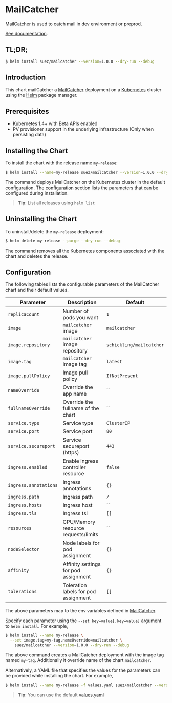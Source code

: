 # MailCatcher

MailCatcher is used to catch mail in dev environment or preprod.

[See documentation](https://mailcatcher.me/).

## TL;DR;

```bash
$ helm install suez/mailcatcher --version=1.0.0 --dry-run --debug
```

## Introduction

This chart mailCatcher a [MailCatcher](https://mailcatcher.me/) deployment on a [Kubernetes](http://kubernetes.io) cluster using the [Helm](https://helm.sh) package manager.

## Prerequisites

- Kubernetes 1.4+ with Beta APIs enabled
- PV provisioner support in the underlying infrastructure (Only when persisting data)

## Installing the Chart

To install the chart with the release name `my-release`:

```bash
$ helm install --name=my-release suez/mailcatcher --version=1.0.0 --dry-run --debug
```

The command deploys MailCatcher on the Kubernetes cluster in the default configuration. The [configuration](#configuration) section lists the parameters that can be configured during installation.

> **Tip**: List all releases using `helm list`

## Uninstalling the Chart

To uninstall/delete the `my-release` deployment:

```bash
$ helm delete my-release --purge --dry-run --debug
```

The command removes all the Kubernetes components associated with the chart and deletes the release.

## Configuration

The following tables lists the configurable parameters of the MailCatcher chart and their default values.

| Parameter                     | Description                                     | Default                    |
| ----------------------------- | ---------------------------------------------   | -------------------------- |
| `replicaCount`                | Number of pods you want                         | `1`                        |
| `image`                       | `mailcatcher` image                             | `mailcatcher`              |
| `image.repository`            | `mailcatcher` image repository                  | `schickling/mailcatcher`   |
| `image.tag`                   | `mailcatcher` image tag                         | `latest`                   |
| `image.pullPolicy`            | Image pull policy                               | `IfNotPresent`             |
| `nameOverride`                | Override the app name                           | ``                         |
| `fullnameOverride`            | Override the fullname of the chart              | ``                         |
| `service.type`                | Service type                                    | `ClusterIP`                |
| `service.port`                | Service port                                    | `80`                       |
| `service.secureport`          | Service secureport (https)                      | `443`                      |
| `ingress.enabled`             | Enable ingress controller resource              | `false`                    |
| `ingress.annotations`         | Ingress annotations                             | `{}`                       |
| `ingress.path`                | Ingress path                                    | `/`                        |
| `ingress.hosts`               | Ingress host                                    | ``                         |
| `ingress.tls`                 | Ingress tsl                                     | `[]`                       |
| `resources`                   | CPU/Memory resource requests/limits             | ``                         |
| `nodeSelector`                | Node labels for pod assignment                  | `{}`                       |
| `affinity`                    | Affinity settings for pod assignment            | `{}`                       |
| `tolerations`                 | Toleration labels for pod assignment            | `[]`                       |

The above parameters map to the env variables defined in [MailCatcher](https://mailcatcher.me/).

Specify each parameter using the `--set key=value[,key=value]` argument to `helm install`. For example,

```bash
$ helm install --name my-release \
  --set image.tag=my-tag,nameOverride=mailcatcher \
    suez/mailcatcher --version=1.0.0 --dry-run --debug
```

The above command creates a MailCatcher deployment with the image tag named `my-tag`. Additionally it override name of the chart `mailcatcher`.

Alternatively, a YAML file that specifies the values for the parameters can be provided while installing the chart. For example,

```bash
$ helm install --name my-release -f values.yaml suez/mailcatcher --version=1.0.0 --dry-run --debug
```

> **Tip**: You can use the default [values.yaml](values.yaml)
